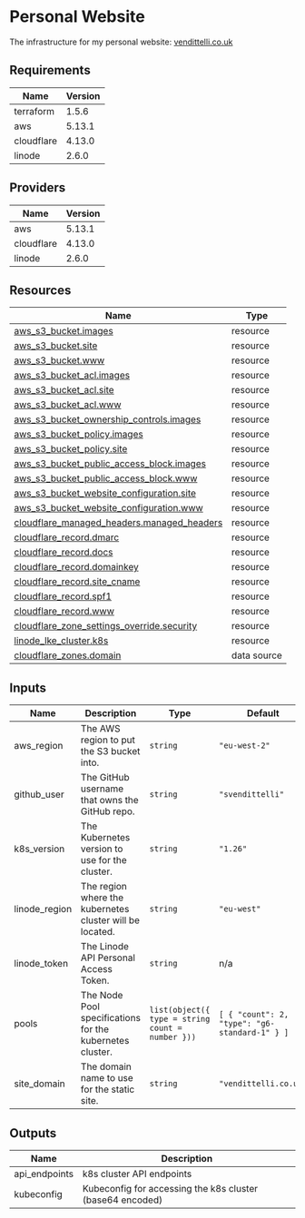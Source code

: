 <!-- BEGIN_TF_DOCS -->
# Personal Website

The infrastructure for my personal website: [vendittelli.co.uk](https://vendittelli.co.uk/)

## Requirements

| Name | Version |
|------|---------|
| terraform | 1.5.6 |
| aws | 5.13.1 |
| cloudflare | 4.13.0 |
| linode | 2.6.0 |

## Providers

| Name | Version |
|------|---------|
| aws | 5.13.1 |
| cloudflare | 4.13.0 |
| linode | 2.6.0 |

## Resources

| Name | Type |
|------|------|
| [aws_s3_bucket.images](https://registry.terraform.io/providers/hashicorp/aws/5.13.1/docs/resources/s3_bucket) | resource |
| [aws_s3_bucket.site](https://registry.terraform.io/providers/hashicorp/aws/5.13.1/docs/resources/s3_bucket) | resource |
| [aws_s3_bucket.www](https://registry.terraform.io/providers/hashicorp/aws/5.13.1/docs/resources/s3_bucket) | resource |
| [aws_s3_bucket_acl.images](https://registry.terraform.io/providers/hashicorp/aws/5.13.1/docs/resources/s3_bucket_acl) | resource |
| [aws_s3_bucket_acl.site](https://registry.terraform.io/providers/hashicorp/aws/5.13.1/docs/resources/s3_bucket_acl) | resource |
| [aws_s3_bucket_acl.www](https://registry.terraform.io/providers/hashicorp/aws/5.13.1/docs/resources/s3_bucket_acl) | resource |
| [aws_s3_bucket_ownership_controls.images](https://registry.terraform.io/providers/hashicorp/aws/5.13.1/docs/resources/s3_bucket_ownership_controls) | resource |
| [aws_s3_bucket_policy.images](https://registry.terraform.io/providers/hashicorp/aws/5.13.1/docs/resources/s3_bucket_policy) | resource |
| [aws_s3_bucket_policy.site](https://registry.terraform.io/providers/hashicorp/aws/5.13.1/docs/resources/s3_bucket_policy) | resource |
| [aws_s3_bucket_public_access_block.images](https://registry.terraform.io/providers/hashicorp/aws/5.13.1/docs/resources/s3_bucket_public_access_block) | resource |
| [aws_s3_bucket_public_access_block.www](https://registry.terraform.io/providers/hashicorp/aws/5.13.1/docs/resources/s3_bucket_public_access_block) | resource |
| [aws_s3_bucket_website_configuration.site](https://registry.terraform.io/providers/hashicorp/aws/5.13.1/docs/resources/s3_bucket_website_configuration) | resource |
| [aws_s3_bucket_website_configuration.www](https://registry.terraform.io/providers/hashicorp/aws/5.13.1/docs/resources/s3_bucket_website_configuration) | resource |
| [cloudflare_managed_headers.managed_headers](https://registry.terraform.io/providers/cloudflare/cloudflare/4.13.0/docs/resources/managed_headers) | resource |
| [cloudflare_record.dmarc](https://registry.terraform.io/providers/cloudflare/cloudflare/4.13.0/docs/resources/record) | resource |
| [cloudflare_record.docs](https://registry.terraform.io/providers/cloudflare/cloudflare/4.13.0/docs/resources/record) | resource |
| [cloudflare_record.domainkey](https://registry.terraform.io/providers/cloudflare/cloudflare/4.13.0/docs/resources/record) | resource |
| [cloudflare_record.site_cname](https://registry.terraform.io/providers/cloudflare/cloudflare/4.13.0/docs/resources/record) | resource |
| [cloudflare_record.spf1](https://registry.terraform.io/providers/cloudflare/cloudflare/4.13.0/docs/resources/record) | resource |
| [cloudflare_record.www](https://registry.terraform.io/providers/cloudflare/cloudflare/4.13.0/docs/resources/record) | resource |
| [cloudflare_zone_settings_override.security](https://registry.terraform.io/providers/cloudflare/cloudflare/4.13.0/docs/resources/zone_settings_override) | resource |
| [linode_lke_cluster.k8s](https://registry.terraform.io/providers/linode/linode/2.6.0/docs/resources/lke_cluster) | resource |
| [cloudflare_zones.domain](https://registry.terraform.io/providers/cloudflare/cloudflare/4.13.0/docs/data-sources/zones) | data source |

## Inputs

| Name | Description | Type | Default | Required |
|------|-------------|------|---------|:--------:|
| aws\_region | The AWS region to put the S3 bucket into. | `string` | `"eu-west-2"` | no |
| github\_user | The GitHub username that owns the GitHub repo. | `string` | `"svendittelli"` | no |
| k8s\_version | The Kubernetes version to use for the cluster. | `string` | `"1.26"` | no |
| linode\_region | The region where the kubernetes cluster will be located. | `string` | `"eu-west"` | no |
| linode\_token | The Linode API Personal Access Token. | `string` | n/a | yes |
| pools | The Node Pool specifications for the kubernetes cluster. | ```list(object({ type = string count = number }))``` | ```[ { "count": 2, "type": "g6-standard-1" } ]``` | no |
| site\_domain | The domain name to use for the static site. | `string` | `"vendittelli.co.uk"` | no |

## Outputs

| Name | Description |
|------|-------------|
| api\_endpoints | k8s cluster API endpoints |
| kubeconfig | Kubeconfig for accessing the k8s cluster (base64 encoded) |
<!-- END_TF_DOCS -->
